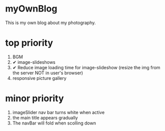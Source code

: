 # myOwnBlog
This is my own blog about my photography.


# top priority
1. BGM
2. ✔ image-slideshows
3. ✔ Reduce image loading time for image-slideshow (resize the img from the server NOT in user's browser)
4. responsive picture gallery

# minor priority
1. imageSlider nav bar turns white when active
2. the main title appears gradually
3. The navBar will fold when scolling down
